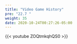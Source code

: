 ```yaml
---
title: "Video Game History"
pre: "22.7 "
weight: 35
date: 2020-10-24T00:27:26-05:00
---
```


{{< youtube ZOQtmkqhQS0 >}}
